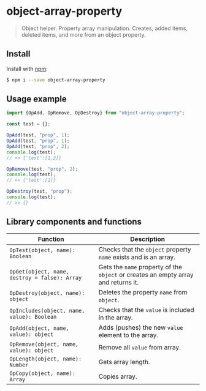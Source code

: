 # object-array-property

> Object helper. Property array manipulation. 
> Creates, added items, deleted items, and more from an object property.

## Install

Install with [npm](https://www.npmjs.com/):

```sh
$ npm i --save object-array-property
```

## Usage example

```js
import {OpAdd, OpRemove, OpDestroy} from "object-array-property";

const test = {};

OpAdd(test, "prop", 1);
OpAdd(test, "prop", 1);
OpAdd(test, "prop", 2);
console.log(test);
// >> {'test':[1,2]}

OpRemove(test, "prop", 2);
console.log(test);
// >> {'test':[1]}

OpDestroy(test, "prop");
console.log(test);
// >> {}
```

## Library components and functions

| **Function** | **Description** |
| --- | --- |
| `OpTest(object, name): Boolean` | Checks that the ``object`` property ``name`` exists and is an array. |
| `OpGet(object, name, destroy = false): Array` | Gets the ``name`` property of the ``object`` or creates an empty array and returns it. |
| `OpDestroy(object, name): object` | Deletes the property ``name`` from ``object``. |
| `OpIncludes(object, name, value): Boolean` | Checks that the ``value`` is included in the array. |
| `OpAdd(object, name, value): object` | Adds (pushes) the new ``value`` element to the array. |
| `OpRemove(object, name, value): object` | Remove all ``value`` from array. |
| `OpLength(object, name): Number` | Gets array length. |
| `OpCopy(object, name): Array` | Copies array. |
